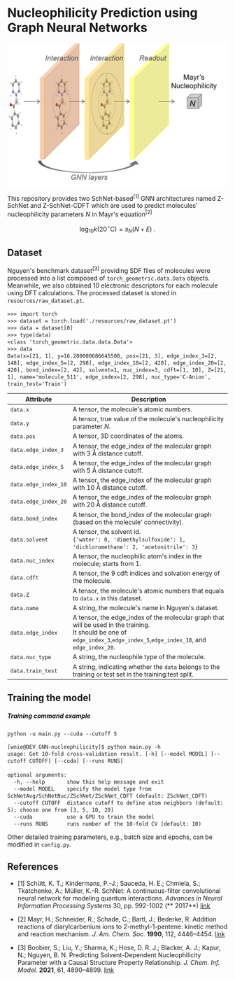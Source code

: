 # Nucleophilicity Prediction using Graph Neural Networks

![screenshot](toc.png)

This repository provides two SchNet-based<sup>[1]</sup> GNN architectures named Z-SchNet and Z-SchNet-CDFT which are
used to predict molecules' nucleophilicity parameters $N$ in Mayr's equation<sup>[2]</sup>

$$\mathrm{log}_{10} k(20^\circ \mathrm{C}) = s_N(N+E) \ .$$

## Dataset

Nguyen's benchmark dataset<sup>[3]</sup> providing SDF files of molecules were processed into a list composed
of `torch_geometric.data.Data` objects.
Meanwhile, we also obtained 10 electronic descriptors for each molecule using DFT calculations. The processed dataset is
stored in `resources/raw_dataset.pt`.

```
>>> import torch
>>> dataset = torch.load('./resources/raw_dataset.pt')
>>> data = dataset[0]
>>> type(data)
<class 'torch_geometric.data.data.Data'>
>>> data
Data(x=[21, 1], y=16.280000686645508, pos=[21, 3], edge_index_3=[2, 148], edge_index_5=[2, 298], edge_index_10=[2, 420], edge_index_20=[2, 420], bond_index=[2, 42], solvent=1, nuc_index=3, cdft=[1, 10], Z=[21, 1], name='molecule_511', edge_index=[2, 298], nuc_type='C-Anion', train_test='Train')
```

| Attribute            | Description                                                                                                                                                                     |
|----------------------|---------------------------------------------------------------------------------------------------------------------------------------------------------------------------------|
| `data.x`             | A tensor, the molecule's atomic numbers.                                                                                                                                        |
| `data.y`             | A tensor, true value of the molecule's nucleophilicity parameter *N*.                                                                                                           |
| `data.pos`           | A tensor, 3D coordinates of the atoms.                                                                                                                                          |
| `data.edge_index_3`  | A tensor, the edge_index of the molecular graph with 3 Å distance cutoff.                                                                                                       |
| `data.edge_index_5`  | A tensor, the edge_index of the molecular graph with 5 Å distance cutoff.                                                                                                       |
| `data.edge_index_10` | A tensor, the edge_index of the molecular graph with 10 Å distance cutoff.                                                                                                      |
| `data.edge_index_20` | A tensor, the edge_index of the molecular graph with 20 Å distance cutoff.                                                                                                      |
| `data.bond_index`    | A tensor, the bond_index of the molecular graph (based on the molecule' connectivity).                                                                                          |
| `data.solvent`       | A tensor, the solvent id. <br/>`{'water': 0, 'dimethylsulfoxide': 1, 'dichloromethane': 2, 'acetonitrile': 3}`                                                                  |
| `data.nuc_index`     | A tensor, the nucleophilic atom's index in the molecule; starts from 1.                                                                                                         |
| `data.cdft`          | A tensor, the 9 cdft indices and solvation energy of the molecule.                                                                                                              |
| `data.Z`             | A tensor, the molecule's atomic numbers that equals to `data.x` in this dataset.                                                                                                |
| `data.name`          | A string, the molecule's name in Nguyen's dataset.                                                                                                                              |
| `data.edge_index`    | A tensor, the edge_index of the molecular graph that will be used in the training. <br/>It should be one of `edge_index_3`,`edge_index_5`,`edge_index_10`, and `edge_index_20`. |
| `data.nuc_type`      | A string, the nucleophile type of the molecule.                                                                                                                                 |
| `data.train_test`    | A string, indicating whether the `data` belongs to the training or test set in the training:test split.                                                                         |



## Training the model

##### Training command example

`python -u main.py --cuda --cutoff 5`

```
[wnie@DEV GNN-nucleophilicity]$ python main.py -h
usage: Get 10-fold cross-validation result. [-h] [--model MODEL] [--cutoff CUTOFF] [--cuda] [--runs RUNS]

optional arguments:
  -h, --help       show this help message and exit
  --model MODEL    specify the model type from SchNetAvg/SchNetNuc/ZSchNet/ZSchNet_CDFT (default: ZSchNet_CDFT)
  --cutoff CUTOFF  distance cutoff to define atom neighbors (default: 5); choose one from [3, 5, 10, 20]
  --cuda           use a GPU to train the model
  --runs RUNS      runs number of the 10-fold CV (default: 10)
```

Other detailed training parameters, e.g., batch size and epochs, can be modified in `config.py`.

## References

* [1] Schütt, K. T.; Kindermans, P.-J.; Sauceda, H. E.; Chmiela, S.; Tkatchenko, A.; Müller, K.-R.
  SchNet: A continuous-filter convolutional neural network for modeling quantum interactions.
  *Advances in Neural Information Processing Systems* 30, pp. 992-1002 (**
  2017**) [link](http://papers.nips.cc/paper/6700-schnet-a-continuous-filter-convolutional-neural-network-for-modeling-quantum-interactions)

* [2] Mayr, H.; Schneider, R.; Schade, C.; Bartl, J.; Bederke, R.
  Addition reactions of diarylcarbenium ions to 2-methyl-1-pentene: kinetic method and reaction mechanism.
  *J. Am. Chem. Soc.* **1990**, 112, 4446–4454. [link](https://pubs.acs.org/doi/10.1021/ja00167a049)

* [3] Boobier, S.; Liu, Y.; Sharma, K.; Hose, D. R. J.; Blacker, A. J.; Kapur, N.; Nguyen, B. N.
  Predicting Solvent-Dependent Nucleophilicity Parameter with a Causal Structure Property Relationship.
  *J. Chem. Inf. Model.* **2021**, 61, 4890–4899. [link](https://pubs.acs.org/doi/10.1021/acs.jcim.1c00610)

